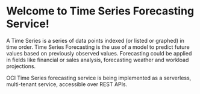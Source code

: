 
# Welcome to Time Series Forecasting Service!

A Time Series is a series of data points indexed (or listed or graphed) in time order. Time Series Forecasting is the use of a model to predict future values based on previously observed values. Forecasting could be applied in fields like financial or sales analysis, forecasting weather and workload projections.

OCI Time Series forecasting service is being implemented as a serverless, multi-tenant service, accessible over REST APIs. 